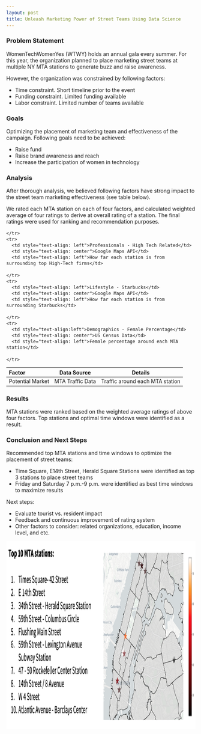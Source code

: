```yaml
---
layout: post
title: Unleash Marketing Power of Street Teams Using Data Science
---
```


### Problem Statement

WomenTechWomenYes (WTWY) holds an annual gala every summer. For this year, the organization planned to place marketing street teams at multiple NY MTA stations to generate buzz and raise awareness.

However, the organization was constrained by following factors:
<ul>
<li>Time constraint. Short timeline prior to the event </li>
<li>Funding constraint. Limited funding available</li>
<li>Labor constraint. Limited number of teams available </li>
</ul>


### Goals

Optimizing the placement of marketing team and effectiveness of the campaign. Following goals need to be achieved:
<ul>

<li>Raise fund</li>
<li>Raise brand awareness and reach</li>
<li>Increase the participation of women in technology </li>
</ul>


### Analysis

After thorough analysis, we believed following factors have strong impact to the street team marketing effectiveness (see table below).

We rated each MTA station on each of four factors, and calculated weighted average of four ratings to derive at overall rating of a station. The final ratings were used for ranking and recommendation purposes.
<table>
  <thead>
    <tr>
      <th style="text-align: left">Factor</th>
      <th style="text-align: center">Data Source</th>
      <th style="text-align: center">Details </th>
    </tr>
  </thead>
  <tbody>
    <tr>
      <td style="text-align: left">Potential Market</td>
      <td style="text-align: center">MTA Traffic Data</td>
      <td style="text-align: left">Traffic around each MTA station</td>

    </tr>
    <tr>
      <td style="text-align: left">Professionals - High Tech Related</td>
      <td style="text-align: center">Google Maps API</td>
      <td style="text-align: left">How far each station is from surrounding top High-Tech firms</td>

    </tr>
    <tr>
      <td style="text-align: left">Lifestyle - Starbucks</td>
      <td style="text-align: center">Google Maps API</td>
      <td style="text-align: left">How far each station is from surrounding Starbucks</td>

    </tr>
    <tr>
      <td style="text-align:left">Demographics - Female Percentage</td>
      <td style="text-align: center">US Census Data</td>
      <td style="text-align: left">Female percentage around each MTA station</td>

    </tr>
  </tbody>
</table>



### Results

MTA stations were ranked based on the weighted average ratings of above four factors. Top stations and optimal time windows were identified as a result.


### Conclusion and Next Steps

Recommended top MTA stations and time windows to optimize the placement of street teams:
<ul>
<li>Time Square, E14th Street, Herald Square Stations were identified as top 3 stations to place street teams</li>
<li>Friday and Saturday 7 p.m.-9 p.m. were identified as best time windows to maximize results</li>
</ul>
Next steps:
<ul>
<li>Evaluate tourist vs. resident impact</li>
<li>Feedback and continuous improvement of rating system</li>
<li>Other factors to consider: related organizations, education, income level, and etc.</li>
</ul>

<img src="recommendation.png" height="500" width="900">
